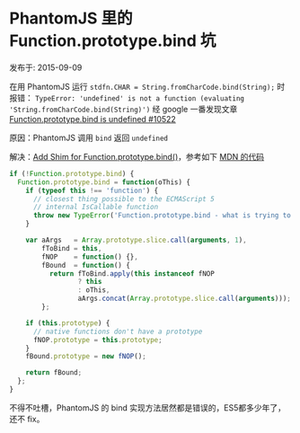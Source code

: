 # PhantomJS 里的 Function.prototype.bind 坑

发布于: 2015-09-09

在用 PhantomJS 运行 `stdfn.CHAR = String.fromCharCode.bind(String);` 时报错：
`TypeError: 'undefined' is not a function (evaluating 'String.fromCharCode.bind(String)')`
经 google 一番发现文章 [Function.prototype.bind is undefined #10522 ](https://github.com/ariya/phantomjs/issues/10522)

原因：PhantomJS 调用 `bind` 返回 `undefined`

解决：[Add Shim for Function.prototype.bind()](https://github.com/ariya/phantomjs/issues/10522#issuecomment-16125137)，参考如下 [MDN 的代码](https://developer.mozilla.org/en-US/docs/Web/JavaScript/Reference/Global_Objects/Function/bind#Polyfill)

```Javascript
if (!Function.prototype.bind) {
  Function.prototype.bind = function(oThis) {
    if (typeof this !== 'function') {
      // closest thing possible to the ECMAScript 5
      // internal IsCallable function
      throw new TypeError('Function.prototype.bind - what is trying to be bound is not callable');
    }

    var aArgs   = Array.prototype.slice.call(arguments, 1),
        fToBind = this,
        fNOP    = function() {},
        fBound  = function() {
          return fToBind.apply(this instanceof fNOP
                 ? this
                 : oThis,
                 aArgs.concat(Array.prototype.slice.call(arguments)));
        };

    if (this.prototype) {
      // native functions don't have a prototype
      fNOP.prototype = this.prototype;
    }
    fBound.prototype = new fNOP();

    return fBound;
  };
}
```

不得不吐槽，PhantomJS 的 bind 实现方法居然都是错误的，ES5都多少年了，还不 fix。
